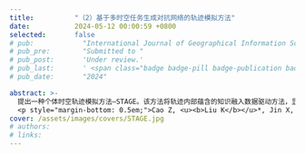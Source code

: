 ```yaml
---
title:          "（2）基于多时空任务生成对抗网络的轨迹模拟方法"
date:           2024-05-12 00:00:59 +0800
selected:       false
# pub:            "International Journal of Geographical Information Science (IJGIS)"
# pub_pre:        "Submitted to "
# pub_post:       'Under review.'
# pub_last:       ' <span class="badge badge-pill badge-publication badge-success">Spotlight</span>'
# pub_date:       "2024"

abstract: >-
  提出一种个体时空轨迹模拟方法—STAGE。该方法将轨迹内部蕴含的知识融入数据驱动方法，显式地指导轨迹生成过程。首先，设计个体活动序列生成辅助任务，可以帮助模型捕捉人类日常活动的时序模式。其次，设计街道层面的个体轨迹生成作为另一辅助任务，并在对抗训练过程中设计了空间一致性损失，以加强对轨迹生成过程的空间约束，有助于再现人类移动的空间分布。实验结果表明，所生成的轨迹数据能够在不泄露个人隐私的同时复现人类移动模式，且可有效替代真实数据用于下游应用任务。<a href='https://mp.weixin.qq.com/s/j7eZiQvLWuoGKdFa-zpqqg' target='_blank'>[详细介绍]</a>
  <p style="margin-bottom: 0.5em;">Cao Z, <u><b>Liu K</b></u>*, Jin X, Ning L, Yin L, Lu F. STAGE: A Spatiotemporal-Knowledge Enhanced Multi-Task Generative Adversarial Network (GAN) for Trajectory Generation[J]. _International Journal of Geographical Information Science_, 2024.（中科院一区SCI）<a href='https://doi.org/10.1080/13658816.2023.2292570' target='_blank'>[paper]</a></p>
cover: /assets/images/covers/STAGE.jpg
# authors:
# links:
---
```

